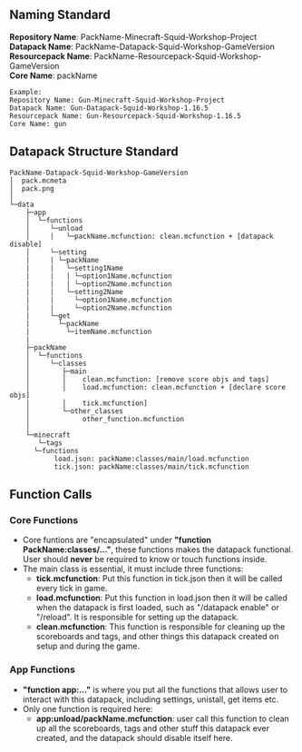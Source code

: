 
## Naming Standard
**Repository Name**: PackName-Minecraft-Squid-Workshop-Project\
**Datapack Name**: PackName-Datapack-Squid-Workshop-GameVersion\
**Resourcepack Name**: PackName-Resourcepack-Squid-Workshop-GameVersion\
**Core Name**: packName

	Example:
	Repository Name: Gun-Minecraft-Squid-Workshop-Project
	Datapack Name: Gun-Datapack-Squid-Workshop-1.16.5
	Resourcepack Name: Gun-Resourcepack-Squid-Workshop-1.16.5
	Core Name: gun


## Datapack Structure Standard

	PackName-Datapack-Squid-Workshop-GameVersion
	│  pack.mcmeta
	│  pack.png
	│
	└─data
 	    ├─app
 	    │  └─functions
	    │     └─unload
	    │     |   └─packName.mcfunction: clean.mcfunction + [datapack disable]
	    │     └─setting
	    |     | └─packName
	    |     |   └─setting1Name
	    |     |   | └─option1Name.mcfunction
	    |     |   | └─option2Name.mcfunction
	    |     |   └─setting2Name
	    |     |     └─option1Name.mcfunction
	    |     |     └─option2Name.mcfunction
	    |     └─get
	    |       └─packName
	    |         └─itemName.mcfunction
	    |
	    ├─packName
	    │  └─functions
	    │     └─classes
	    │        ├─main
	    │        │    clean.mcfunction: [remove score objs and tags]
	    │        │    load.mcfunction: clean.mcfunction + [declare score objs]
	    │        │    tick.mcfunction]
	    │        └─other_classes
 	    │             other_function.mcfunction
	    │
	    └─minecraft
	       └─tags
		  └─functions
		       load.json: packName:classes/main/load.mcfunction
		       tick.json: packName:classes/main/tick.mcfunction


## Function Calls
### Core Functions
* Core funtions are "encapsulated" under **"function PackName:classes/..."**, these functions makes the datapack functional. User should **never** be required to know or touch functions inside.
* The main class is essential, it must include three functions: 
	*	**tick.mcfunction**: Put this function in tick.json then it will be called every tick in game.
	*	**load.mcfunction**: Put this function in load.json then it will be called when the datapack is first loaded, such as "/datapack enable" or "/reload". It is responsible for setting up the datapack.
	*	**clean.mcfunction**: This function is responsible for cleaning up the scoreboards and tags, and other things this datapack created on setup and during the game.
### App Functions
*	**"function app:..."** is where you put all the functions that allows user to interact with this datapack, including settings, unistall, get items etc.
*	Only one function is required here: 
	* **app:unload/packName.mcfunction**: user call this function to clean up all the scoreboards, tags and other stuff this datapack ever created, and the datapack should disable itself here.
	
